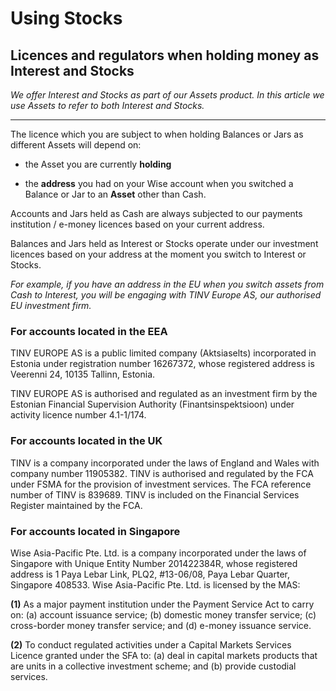 # Using Stocks  
## Licences and regulators when holding money as Interest and Stocks  
_We offer Interest and Stocks as part of our Assets product. In this article we use Assets to refer to both Interest and Stocks._

* * *

The licence which you are subject to when holding Balances or Jars as different Assets will depend on:

  * the Asset you are currently **holding**

  * the **address** you had on your Wise account when you switched a Balance or Jar to an **Asset** other than Cash.




Accounts and Jars held as Cash are always subjected to our payments institution / e-money licences based on your current address.

Balances and Jars held as Interest or Stocks operate under our investment licences based on your address at the moment you switch to Interest or Stocks. 

_For example, if you have an address in the EU when you switch assets from Cash to Interest, you will be engaging with TINV Europe AS, our authorised EU investment firm._

### **For accounts located in the EEA**

TINV EUROPE AS is a public limited company (Aktsiaselts) incorporated in Estonia under registration number 16267372, whose registered address is Veerenni 24, 10135 Tallinn, Estonia. 

TINV EUROPE AS is authorised and regulated as an investment firm by the Estonian Financial Supervision Authority (Finantsinspektsioon) under activity licence number 4.1-1/174. 

### **For accounts located in the UK**

TINV is a company incorporated under the laws of England and Wales with company number 11905382. TINV is authorised and regulated by the FCA under FSMA for the provision of investment services. The FCA reference number of TINV is 839689. TINV is included on the Financial Services Register maintained by the FCA.

###  **For accounts located in Singapore**

Wise Asia-Pacific Pte. Ltd. is a company incorporated under the laws of Singapore with Unique Entity Number 201422384R, whose registered address is 1 Paya Lebar Link, PLQ2, #13-06/08, Paya Lebar Quarter, Singapore 408533. Wise Asia-Pacific Pte. Ltd. is licensed by the MAS:

 **(1)** As a major payment institution under the Payment Service Act to carry on: (a) account issuance service; (b) domestic money transfer service; (c) cross-border money transfer service; and (d) e-money issuance service.

 **(2)** To conduct regulated activities under a Capital Markets Services Licence granted under the SFA to: (a) deal in capital markets products that are units in a collective investment scheme; and (b) provide custodial services.